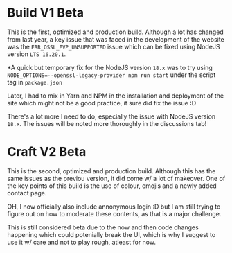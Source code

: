 # Build V1 Beta
This is the first, optimized and production build. Although a lot has changed from last year, a key issue that was faced in the development of the website was the `ERR_OSSL_EVP_UNSUPPORTED` issue which can be fixed using NodeJS version `LTS 16.20.1`. 

*A quick but temporary fix for the NodeJS version `18.x` was to try using `NODE_OPTIONS=--openssl-legacy-provider npm run start` under the script tag in `package.json`

Later, I had to mix in Yarn and NPM in the installation and deployment of the site which might not be a good practice, it sure did fix the issue :D

There's a lot more I need to do, especially the issue with NodeJS version `18.x`. The issues will be noted more thoroughly in the discussions tab!

# Craft V2 Beta
This is the second, optimized and production build. Although this has the same issues as the previou version, it did come w/ a lot of makeover. One of the key points of this build is the use of colour, emojis and a newly added contact page.

OH, I now officially also include annonymous login :D but I am still trying to figure out on how to moderate these contents, as that is a major challenge.

This is still considered beta due to the now and then code changes happening which could potenially break the UI, which is why I suggest to use it w/ care and not to play rough, atleast for now.